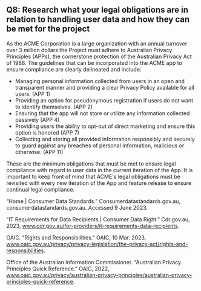 ## Q8: Research what your legal obligations are in relation to handling user data and how they can be met for the project

As the ACME Corporation is a large organization with an annual turnover over 3 million dollars the Project must adhere to Australian Privacy Principles (APPs), the cornerstone protection of the Australian Privacy Act of 1988. The guidelines that can be incorporated into the ACME app to ensure compliance are clearly delineated and include:
- Managing personal information collected from users in an open and transparent manner and providing a clear Privacy Policy available for all users. (APP 1)
- Providing an option for pseudonymous registration if users do not want to identify themselves. (APP 2)  
- Ensuring that the app will not store or utilize any information collected passively (APP 4)
- Providing users the ability to opt-out of direct marketing and ensure this option is honored (APP 7)
- Collecting and storing all provided information responsibly and securely to guard against any breaches of personal information, malicious or otherwise. (APP 11)

These are the minimum obligations that must be met to ensure legal compliance with regard to user data in the current iteration of the App. It is important to keep front of mind that ACME's legal obligations must be revisited with every new iteration of the App and feature release to ensure continual legal compliance.   


“Home | Consumer Data Standards.” Consumerdatastandards.gov.au, consumerdatastandards.gov.au. Accessed 9 June 2023.

“IT Requirements for Data Recipients | Consumer Data Right.” Cdr.gov.au, 2023, www.cdr.gov.au/for-providers/it-requirements-data-recipients.

OAIC. “Rights and Responsibilities.” OAIC, 10 Mar. 2023, www.oaic.gov.au/privacy/privacy-legislation/the-privacy-act/rights-and-responsibilities.

Office of the Australian Information Commissioner. “Australian Privacy Principles Quick Reference.” OAIC, 2022, www.oaic.gov.au/privacy/australian-privacy-principles/australian-privacy-principles-quick-reference.
‌